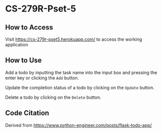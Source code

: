 # CS-279R-Pset-5

## How to Access

Visit https://cs-279r-pset5.herokuapp.com/ to access the working application

## How to Use

Add a todo by inputting the task name into the input box and pressing the enter key or clicking the `Add` button.

Update the completion status of a todo by clicking on the `Update` button.

Delete a todo by clicking on the `Delete` button.

## Code Citation

Derived from https://www.python-engineer.com/posts/flask-todo-app/
